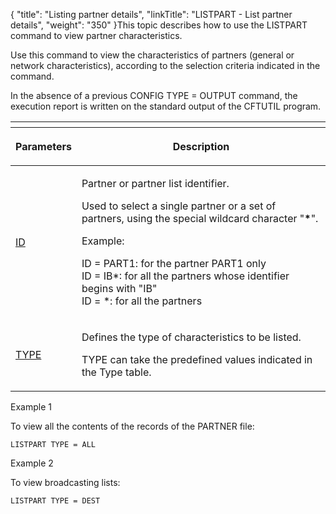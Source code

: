 {
    "title": "Listing  partner details",
    "linkTitle": "LISTPART - List partner details",
    "weight": "350"
}This topic describes how to use the LISTPART command to view partner
characteristics.

Use this command to view the characteristics of partners
(general or network characteristics), according to the selection criteria
indicated in the command.

In the absence of a previous CONFIG TYPE = OUTPUT command,
the execution report is written on the standard output of the CFTUTIL
program.

<table>
         
         
         
   
   <th>
      <tr>
<th><p>Parameters</p>         </th>
<th>Description         </th>
      </tr>
   </thead>
   <tbody>
      <tr>
         <td><p><a href="../../../command_summary/parameter_intro/id">ID</a> </p>         </td>
         <td><p>Partner or partner list identifier.</p>
<p>Used to select a single partner or a set of partners, using
the special wildcard character "<strong>*</strong>".</p>
<p>Example:</p>
<p>ID = PART1: for the partner PART1 only<br />
ID = IB*: for all the partners whose identifier begins with "IB"<br />
ID = *: for all the partners</p>         </td>
      </tr>
      <tr>
         <td><p><a href="../../../command_summary/parameter_intro/type">TYPE</a></p>         </td>
         <td><p>Defines the type of characteristics to be listed.</p>
<p>TYPE can take the predefined values indicated in the Type
table.</p>         </td>
      </tr>
   </tbody>
</table>

Example 1

To view all the contents of the records of the PARTNER
file:


    LISTPART TYPE = ALL

Example 2

To view broadcasting lists:


    LISTPART TYPE = DEST
